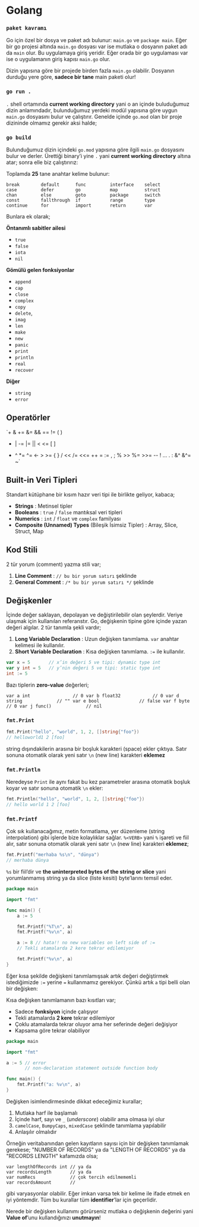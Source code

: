 # Golang

### `paket kavramı`

Go için özel bir dosya ve paket adı bulunur: `main.go` ve `package main`. Eğer
bir go projesi altında `main.go` dosyası var ise mutlaka o dosyanın paket
adı da `main` olur. Bu uygulamaya giriş yeridir. Eğer orada bir go uygulaması
var ise o uygulamanın giriş kapısı `main.go` olur.

Dizin yapısına göre bir projede birden fazla `main.go` olabilir. Dosyanın
durduğu yere göre, **sadece bir tane** main paketi olur!

### `go run .`

`.` shell ortamında **current working directory** yani o an içinde buluduğumuz
dizin anlamındadır, bulunduğumuz yerdeki modül yapısına göre uygun `main.go`
dosyasını bulur ve çalıştırır. Genelde içinde `go.mod` olan bir proje dizininde
olmamız gerekir aksi halde;

### `go build`

Bulunduğumuz dizin içindeki `go.mod` yapısına göre ilgili `main.go` dosyasını
bulur ve derler. Ürettiği binary’i yine `.` yani **current working directory**
altına atar; sonra elle biz çalıştırırız:

Toplamda **25** tane anahtar kelime bulunur:

```
break        default      func         interface    select
case         defer        go           map          struct
chan         else         goto         package      switch
const        fallthrough  if           range        type
continue     for          import       return       var

```

Bunlara ek olarak;

**Öntanımlı sabitler ailesi**

- `true`
- `false`
- `iota`
- `nil`

**Gömülü gelen fonksiyonlar**

- `append`
- `cap`
- `close`
- `complex`
- `copy`
- `delete`,
- `imag`
- `len`
- `make`
- `new`
- `panic`
- `print`
- `println`
- `real`
- `recover`

**Diğer**

- `string`
- `error`

## Operatörler

`+    &     +=    &=     &&    ==    !=    (    )
-    |     -=    |=     ||    <     <=    [    ]
*    ^     *=    ^=     <-    >     >=    {    }
     /    <<    /=    <<=    ++    =     :=    ,    ;
     %    >>    %=    >>=    --    !     ...   .    :
     &^          &^=          ~`

## Built-in Veri Tipleri

Standart kütüphane bir kısım hazır veri tipi ile birlikte geliyor, kabaca;

- **Strings** : Metinsel tipler
- **Booleans** : `true` / `false` mantıksal veri tipleri
- **Numerics** : `int` / `float` ve `complex` familyası
- **Composite (Unnamed) Types** (Bileşik İsimsiz Tipler) : Array, Slice, Struct, Map

## Kod Stili

2 tür yorum (comment) yazma stili var;

1. **Line Comment** : `// bu bir yorum satırı` şeklinde
2. **General Comment** : `/* bu bir yorum satırı */` şeklinde

## Değişkenler

İçinde değer saklayan, depolayan ve değiştirilebilir olan şeylerdir. Veriye
ulaşmak için kullanılan referanstır. Go, değişkenin tipine göre içinde yazan
değeri algılar. 2 tür tanımla şekli vardır;

1. **Long Variable Declaration** : Uzun değişken tanımlama. `var` anahtar
   kelimesi ile kullanılır.
2. **Short Variable Declaration** : Kısa değişken tanımlama. `:=` ile kullanılır.

```go
var x = 5       // x’in değeri 5 ve tipi: dynamic type int
var y int = 5   // y’nin değeri 5 ve tipi: static type int
int := 5
```

Bazı tiplerin **zero-value** değerleri;

`var a int                // 0
var b float32            // 0
var d string             // ""
var e bool               // false
var f byte               // 0
var j func()             // nil`

### `fmt.Print`

```go
fmt.Print("hello", "world", 1, 2, []string{"foo"})
// helloworld1 2 [foo]
```

string dışındakilerin arasına bir boşluk karakteri (space) ekler çıktıya.
Satır sonuna otomatik olarak yeni satır `\n` (new line) karakteri **eklemez**

### `fmt.Println`

Neredeyse `Print` ile aynı fakat bu kez parametreler arasına otomatik boşluk
koyar ve satır sonuna otomatik `\n` ekler:

```go
fmt.Println("hello", "world", 1, 2, []string{"foo"})
// hello world 1 2 [foo]
```

### `fmt.Printf`

Çok sık kullanacağımız, metin formatlama, yer düzenleme (string interpolation)
gibi işlerde bize kolaylıklar sağlar. `%<VERB>` yani `%` işareti ve fiil alır,
satır sonuna otomatik olarak yeni satır `\n` (new line) karakteri **eklemez**;

```go
fmt.Printf("merhaba %s\n", "dünya")
// merhaba dünya
```

`%s` bir fiil’dir ve **the uninterpreted bytes of the string or slice** yani
yorumlanmamış string ya da slice (liste kesiti) byte’larını temsil eder.

```go
package main

import "fmt"

func main() {
	a := 5

	fmt.Printf("%T\n", a)
	fmt.Printf("%v\n", a)

	a := 8 // hata!! no new variables on left side of :=
    // Tekli atamalarda 2 kere tekrar edilemiyor

	fmt.Printf("%v\n", a)
}
```

Eğer kısa şekilde değişkeni tanımlamışsak artık değeri değiştirmek
istediğimizde `:=` yerine `=` kullanmamız gerekiyor. Çünkü artık `a` tipi
belli olan bir değişken:

Kısa değişken tanımlamanın bazı kısıtları var;

- Sadece **fonksiyon** içinde çalışıyor
- Tekli atamalarda **2 kere** tekrar edilemiyor
- Çoklu atamalarda tekrar oluyor ama her seferinde değeri değişiyor
- Kapsama göre tekrar olabiliyor

```go
package main

import "fmt"

a := 5 // error
       // non-declaration statement outside function body

func main() {
	fmt.Printf("a: %v\n", a)
}
```

Değişken isimlendirmesinde dikkat edeceğimiz kurallar;

1. Mutlaka harf ile başlamalı
2. İçinde harf, sayı ve `_` (*underscore*) olabilir ama olmasa iyi olur
3. `camelCase`, `BumpyCaps`, `mixedCase` şeklinde tanımlama yapılabilir
4. Anlaşılır olmalıdır

Örneğin veritabanından gelen kayıtların sayısı için bir değişken tanımlamak
gerekese; "NUMBER OF RECORDS" ya da "LENGTH OF RECORDS" ya da "RECORDS LENGTH"
kafamızda olsa;

```
var lengthOfRecords int // ya da
var recordsLength       // ya da
var numRecs             // çok tercih edilmememli
var recordsAmount       //
```

gibi varyasyonlar olabilir. Eğer imkan varsa tek bir kelime ile ifade etmek en
iyi yöntemdir. Tüm bu kurallar tüm **identifier**’lar için geçerlidir.

Nerede bir değişken kullanımı görürseniz mutlaka o değişkenin değerini yani
**Value of**’unu kullandığınızı **unutmayın**!